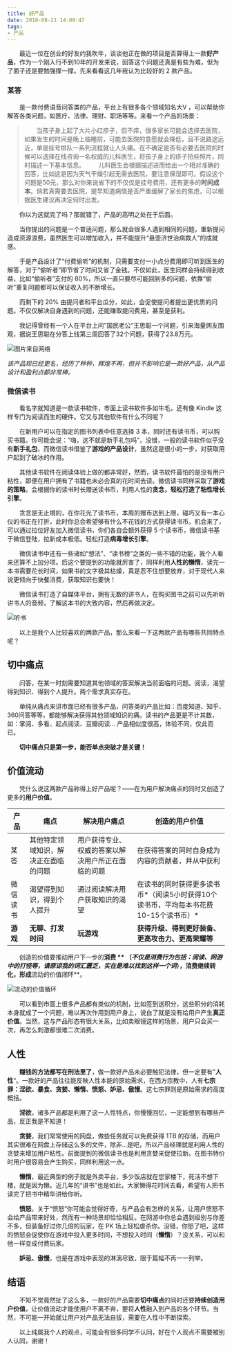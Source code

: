 ```yaml
---
title: 好产品
date: 2018-08-21 14:09:47
tags:
- 产品
---
```




　　最近一位在创业的好友约我吹牛，谈谈他正在做的项目是否算得上一款**好产品**，作为一个刚入行不到10年的开发来说，回答这个问题还真是有些为难，但为了面子还是要勉强撑一撑。先来看看这几年我认为比较好的 2 款产品。

### 某答

　　是一款付费语音问答类的产品，平台上有很多各个领域知名大V ，可以帮助你解答各类问题，如医疗、法律、理财、职场等等。来看一个产品的场景：

> 　　当孩子身上起了大片小红疹子，但不痒，很多家长可能会选择去医院，如果发生的时间是晚上临睡前，可能去医院的意愿就会降低，且不说路途远近，单是挂号排队一系列流程就让人头痛。在不确定是否有必要去医院的时候可以选择在线咨询一名权威的儿科医生，将孩子身上的疹子拍些照片，同时描述一下基本信息。
　　儿科医生会根据描述进而给出一个相对准确的回答，比如这是因为天气干燥引起无需去医院，要注意保湿即可。假设这个问题是50元，那么对你来说省下的不仅仅是挂号费用，还有更多的**时间成本**。倘若真需要去医院，提早知道病情是否严重缓解了家长的焦虑，可以根据医生建议再决定何时出发。

　　你以为这就完了吗？那就错了，产品的高明之处在于后面。

　　当你提出的问题是一个普适问题，那么就会很多人遇到相同的问题，重新提问造成资源浪费，虽然医生可以增加收入，并不能提升“悬壶济世治病救人”的成就感。

　　于是产品设计了“付费偷听”的机制，只需要支付一小点分费用即可听到医生的解答，对于“偷听者”即节省了时间又省了金钱。不仅如此，医生同样会持续得到收益，比如“偷听者”支付的 80%，所以一直只要尽可能回到多的问题，依靠“偷听”重复问题都可以保证收入的不断增长。

　　而剩下的 20% 由提问者和平台瓜分，如此，会促使提问者提出更优质的问题。不仅仅解决自身遇到的问题，还能赚取提问费用，甚至是获利。

　　我记得曾经有一个人在平台上问”国民老公“王思聪一个问题，引来海量网友围观，据说王思聪在分答上线第三周回答了32个问题，获得了23.8万元。

![图片来自网络](http://upload-images.jianshu.io/upload_images/5588689-d91ee9730ac0267d.jpeg?imageMogr2/auto-orient/strip%7CimageView2/2/w/1240)

*该产品现已经更名，经历了种种，辉煌不再，但并不影响它是一款好产品，从产品设计和盈利点都非常棒。*

### 微信读书

　　看名字就知道是一款读书软件，市面上读书软件多如牛毛，还有像 Kindle 这样专门为阅读而生的硬件。它又与其他软件有什么不同呢？

　　在新用户可以在指定的图书列表中任意选择 3 本，同时还有读书币，可以购买书籍。你可能会说：“嗨，这不就是新手礼包吗”，没错，一般的读书软件似乎没有**新手礼包**，而微信读书借鉴了**游戏的产品设计**，虽然这是很小的一步，对获取用户起到了破冰的作用。

　　其他读书软件在阅读体验上做的都非常好，然而，读书软件最怕的是没有用户粘性，即便在用户拥有了书籍也未必会真的花时间去读。微信读书同样采取了**游戏的策略**，会根据你的读书时长赠送读书币，利用人性的**贪念，**轻松打造了**粘性增长引擎**。

　　贪念是无止境的，在你花光了读书币，本周的赠币达到上限，碰巧又有一本心仪的书正在打折，此时你总会希望够有什么不花钱的方式获得读书币。机会来了，可以通过拉位好友加入微信读书，你们各自会额外获得 5 个读书币，微信读书基于微信登陆，拉新成本极低。轻松打造**病毒增长引擎**。

　　微信读书中还有一些诸如“想法”、“读书榜”之类的一些不错的功能，我个人看来还算不上加分项。后这个要提到的功能就厉害了，同样利用**人性的懒惰**，读完一本书需要花长时间，如果书的文字极其枯燥，真是忍不住想要放弃，对于现代人来说更倾向于快餐消费，获取知识也要快！

　　微信读书打造了自媒体平台，拥有无数的讲书人，在购买图书之前可以先听听讲书人的音频，了解这本书的大致内容，然后再做决定。

![听书](http://upload-images.jianshu.io/upload_images/5588689-85b77e01514be7bc.jpg?imageMogr2/auto-orient/strip%7CimageView2/2/w/1240)



　　以上是我个人比较喜欢的两款产品，那么来看一下这两款产品有哪些共同特点呢？

## 切中痛点

　　问答，在某一时刻需要知道其他领域的答案解决当前面临的问题。阅读，渴望得到知识、得到个人提升。两个需求真实存在。

　　单纯从痛点来讲市面已经有很多产品，问答类的产品比如：百度知道、知乎、360问答等等，都能够解决获得其他领域知识的痛。读书的产品更是不计其数，如：掌阅、多看、起点阅读、豆瓣阅读… 产品相似度很高，体验不同，仅此而已。

　　**切中痛点只是第一步，能否单点突破才是关键！**

## 价值流动

　　凭什么说这两款产品称得上好产品呢？——在为用户解决痛点的同时又创造了更多的**用户价值**。

| 产品     | 痛点                                 | 解决用户痛点                                       | 创造的用户价值                                               |
| -------- | ------------------------------------ | -------------------------------------------------- | ------------------------------------------------------------ |
| 某答     | 其他特定领域知识，解决正在面临的问题 | 用户获得专业、权威的答案以解决用户所正在面临的问题 | 在获得答案的同时自身成为内容的贡献者，并从中获利             |
| 微信读书 | 渴望得到知识，得到个人提升           | 通过阅读解决用户获取知识的渴望                     | 在读书的同时获得更多读书币*（阅读5小时获得10个读书币，平均每本书花费10-15个读书币）* |
| **游戏** | **无聊、打发时间**                   | **玩游戏**                                         | **获得升级、得到更好装备、更高攻击力、更高荣耀等**           |

　　创造的价值要推动用户下一步的**消费 ** （*不仅是消费行为包括：阅读、网游中的打怪等，请原谅我的词汇匮乏，实在是难以找到这样一个词*），消费继续转化，形成**流动的价值闭环**。

![流动的价值循环](http://upload-images.jianshu.io/upload_images/5588689-01dec8e6cf6324bf.jpg?imageMogr2/auto-orient/strip%7CimageView2/2/w/1240)



　　可以看到市面上很多产品都有类似的机制，比如签到送积分，这些积分的消耗本身就成了一个问题，难以再次作用到用户身上，说白了就是没有给用户产生**真正价值**。当然，这与产品形态有很大关系，比如卖眼镜这样的场景，用户只会买一次，再怎么刺激都很难二次消费。

## 人性

　　**赚钱的方法都写在刑法里了**，做一款好产品未必要触犯法律，但一定要有”**人性**“。一款好的产品往往能反映人性本能的原始需求，在西方宗教中，人有**七宗罪：淫欲、暴食、贪婪、懒惰、愤怒、妒忌、傲慢**。这七宗罪则是原始需求的高度概括。

　　**淫欲**，诸多产品都是利用了这一人性特点，你慢慢回忆，一定能想到有哪些产品，反正我是不知道！

　　**贪婪**，我们常常使用的网盘，做些任务就可以免费获得 1TB 的存储，而用户其实很难在网盘上存储这么多的文件，除非…是吧，所以产品经理就是利用人性的贪婪来增加用户粘性。前面提到的微信读书也是利用贪婪来促使拉新。在图书特价时用户很容易会产生购买，同样利用这一点。

　　**懒惰**，最近典型的例子就是外卖平台，多少饭店就在您家楼下，死活不想下楼，就是因为懒。近几年的“讲书”也是如此，大家懒得花时间去看，希望有人把书读完了把书中精华讲给你听。

　　**愤怒**，关于“愤怒”你可能会觉得好奇，与产品会有怎样的关系，让用户愤怒不会给产品带来好处，然而有一种场景却恰恰相反。在网游中你总会遇到级别与你差不多，但装备好过你几倍的玩家，在 PK 场上轻松虐杀你。没错，你怒了吧，这样的愤怒会促使你在游戏中投入更多时间，不想投入时间（**懒惰**）？没关系，可以和他一样变成付费玩家。

　　**妒忌、傲慢**，也是在游戏中表现的淋漓尽致，限于篇幅不再一一列举。

## 结语

　　不知不觉竟然扯了这么多，一款好的产品需要**切中痛点**的同时还要**持续创造用户价值**，让价值流动才能使用户不离不弃，要将**人性**融入到产品的各个环节。当然，不可能一开始就让用户对产品无法自拔，需要在人性中不断探索。

　　以上纯属我个人的观点，可能会有很多同学不认同，好在个人观点不需要被别人认同，谢谢！